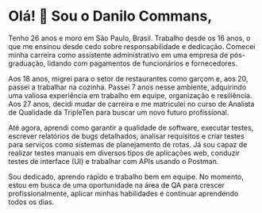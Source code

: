 # Olá! 👋 Sou o Danilo Commans,

Tenho 26 anos e moro em São Paulo, Brasil. Trabalho desde os 16 anos, o que me ensinou desde cedo sobre responsabilidade e dedicação. Comecei minha carreira como assistente administrativo em uma empresa de pós-graduação, lidando com pagamentos de funcionários e fornecedores.

Aos 18 anos, migrei para o setor de restaurantes como garçom e, aos 20, passei a trabalhar na cozinha. Passei 7 anos nesse ambiente, adquirindo uma valiosa experiência em trabalho em equipe, organização e resiliência. Aos 27 anos, decidi mudar de carreira e me matriculei no curso de Analista de Qualidade da TripleTen para buscar um novo futuro profissional.

Até agora, aprendi como garantir a qualidade de software, executar testes, escrever relatórios de bugs detalhados, analisar requisitos e criar testes para serviços como sistemas de planejamento de rotas. Já sou capaz de realizar testes manuais em diversos tipos de aplicações web, conduzir testes de interface (UI) e trabalhar com APIs usando o Postman.

Sou dedicado, aprendo rápido e trabalho bem em equipe. No momento, estou em busca de uma oportunidade na área de QA para crescer profissionalmente, aplicar minhas habilidades e continuar aprendendo todos os dias.



